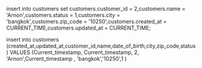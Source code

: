 insert into customers set customers.customer_id = 2,customers.name = 'Arnon',customers.status = 1,customers.city = 'bangkok',customers.zip_code = '10250',customers.created_at = CURRENT_TIME,customers.updated_at = CURRENT_TIME;


insert into customers (created_at,updated_at,customer_id,name,date_of_birth,city,zip_code,status) VALUES (Current_timestamp, Current_timestamp, 2, 'Arnon',Current_timestamp , 'bangkok','10250',1 )